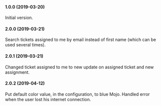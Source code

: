 #### 1.0.0 (2019-03-20)
Initial version.

#### 2.0.0 (2019-03-21)
Search tickets assigned to me by email instead of
first name (which can be used several times).

#### 2.0.1 (2019-03-21)
Changed ticket assigned to me to new update on
assigned ticket and new assignment.

#### 2.0.2 (2019-04-12)
Put default color value, in the configuration, to blue Mojo.
Handled error when the user lost his internet connection.